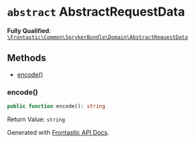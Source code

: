 # `abstract`  AbstractRequestData

**Fully Qualified**: [`\Frontastic\Common\SprykerBundle\Domain\AbstractRequestData`](../../../../src/php/SprykerBundle/Domain/AbstractRequestData.php)

## Methods

* [encode()](#encode)

### encode()

```php
public function encode(): string
```

Return Value: `string`

Generated with [Frontastic API Docs](https://github.com/FrontasticGmbH/apidocs).
